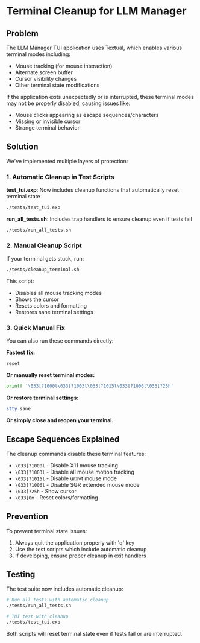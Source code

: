 # Terminal Cleanup for LLM Manager

## Problem

The LLM Manager TUI application uses Textual, which enables various terminal modes including:
- Mouse tracking (for mouse interaction)
- Alternate screen buffer
- Cursor visibility changes
- Other terminal state modifications

If the application exits unexpectedly or is interrupted, these terminal modes may not be properly disabled, causing issues like:
- Mouse clicks appearing as escape sequences/characters
- Missing or invisible cursor
- Strange terminal behavior

## Solution

We've implemented multiple layers of protection:

### 1. Automatic Cleanup in Test Scripts

**test_tui.exp**: Now includes cleanup functions that automatically reset terminal state
```bash
./tests/test_tui.exp
```

**run_all_tests.sh**: Includes trap handlers to ensure cleanup even if tests fail
```bash
./tests/run_all_tests.sh
```

### 2. Manual Cleanup Script

If your terminal gets stuck, run:
```bash
./tests/cleanup_terminal.sh
```

This script:
- Disables all mouse tracking modes
- Shows the cursor
- Resets colors and formatting
- Restores sane terminal settings

### 3. Quick Manual Fix

You can also run these commands directly:

**Fastest fix:**
```bash
reset
```

**Or manually reset terminal modes:**
```bash
printf '\033[?1000l\033[?1003l\033[?1015l\033[?1006l\033[?25h'
```

**Or restore terminal settings:**
```bash
stty sane
```

**Or simply close and reopen your terminal.**

## Escape Sequences Explained

The cleanup commands disable these terminal features:

- `\033[?1000l` - Disable X11 mouse tracking
- `\033[?1003l` - Disable all mouse motion tracking
- `\033[?1015l` - Disable urxvt mouse mode
- `\033[?1006l` - Disable SGR extended mouse mode
- `\033[?25h` - Show cursor
- `\033[0m` - Reset colors/formatting

## Prevention

To prevent terminal state issues:

1. Always quit the application properly with 'q' key
2. Use the test scripts which include automatic cleanup
3. If developing, ensure proper cleanup in exit handlers

## Testing

The test suite now includes automatic cleanup:
```bash
# Run all tests with automatic cleanup
./tests/run_all_tests.sh

# TUI test with cleanup
./tests/test_tui.exp
```

Both scripts will reset terminal state even if tests fail or are interrupted.

